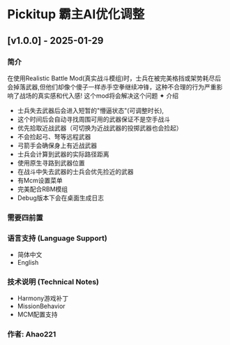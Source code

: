 # Pickitup 霸主AI优化调整

## [v1.0.0] - 2025-01-29

### 简介

在使用Realistic Battle Mod(真实战斗模组)时，士兵在被完美格挡或架势耗尽后会掉落武器,但他们却像个傻子一样赤手空拳继续冲锋，这种不合理的行为严重影响了战场的真实感和代入感!
这个mod将会解决这个问题
✦ 介绍
  - 士兵失去武器后会进入短暂的"懵逼状态"(可调整时长),
  - 这个时间后会自动寻找周围可用的武器保证不是空手战斗
  - 优先拾取近战武器（可切换为近战武器的投掷武器也会捡起）
  - 不会捡起弓、弩等远程武器
  - 弓箭手会确保身上有近战武器
  - 士兵会计算到武器的实际路径距离
  - 使用原生寻路到武器位置
  - 在战斗中失去武器的士兵会优先捡近的武器
  - 有Mcm设置菜单
  - 完美配合RBM模组
  - Debug版本下会在桌面生成日志

### 需要四前置
### 语言支持 (Language Support)
- 简体中文
- English

### 技术说明 (Technical Notes)
- Harmony游戏补丁
- MissionBehavior
- MCM配置支持 

### 作者: Ahao221